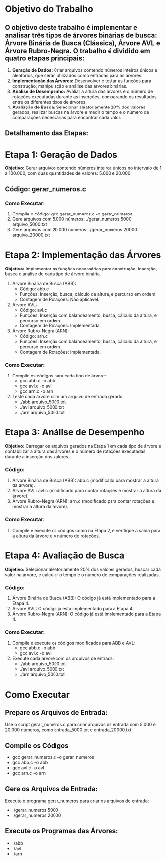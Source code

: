 # Objetivo do Trabalho
## O objetivo deste trabalho é implementar e analisar três tipos de árvores binárias de busca: Árvore Binária de Busca (Clássica), Árvore AVL e Árvore Rubro-Negra. O trabalho é dividido em quatro etapas principais:

1. **Geração de Dados:** Criar arquivos contendo números inteiros únicos e aleatórios, que serão utilizados como entradas para as árvores.
2. **Implementação das Árvores:** Desenvolver e testar as funções para construção, manipulação e análise das árvores binárias.
3. **Análise de Desempenho:** Avaliar a altura das árvores e o número de rotações executadas durante as inserções, comparando os resultados entre os diferentes tipos de árvores.
4. **Avaliação de Busca:** Selecionar aleatoriamente 20% dos valores gerados, realizar buscas na árvore e medir o tempo e o número de comparações necessárias para encontrar cada valor.


## Detalhamento das Etapas:

# **Etapa 1:** Geração de Dados
**Objetivo:** Gerar arquivos contendo números inteiros únicos no intervalo de 1 a 100.000, com duas quantidades de valores: 5.000 e 20.000.

## Código: gerar_numeros.c

### Como Executar:
1. Compile o código: gcc gerar_numeros.c -o gerar_numeros
2. Gere arquivos com 5.000 números: ./gerar_numeros 5000 arquivo_5000.txt
3. Gere arquivos com 20.000 números: ./gerar_numeros 20000 arquivo_20000.txt

# **Etapa 2:** Implementação das Árvores
**Objetivo:** Implementar as funções necessárias para construção, inserção, busca e análise de cada tipo de árvore binária.

1. Árvore Binária de Busca (ABB):
    * Código: abb.c
    * Funções: Inserção, busca, cálculo da altura, e percurso em ordem.
    * Contagem de Rotações: Não aplicável.
2. Árvore AVL:
    * Código: avl.c
    * Funções: Inserção com balanceamento, busca, cálculo da altura, e percurso em ordem.
    * Contagem de Rotações: Implementada.
3. Árvore Rubro-Negra (ARN):
    * Código: arn.c
    * Funções: Inserção com balanceamento, busca, cálculo da altura, e percurso em ordem.
    * Contagem de Rotações: Implementada.
  

### Como Executar:
1. Compile os códigos para cada tipo de árvore:
    * gcc abb.c -o abb
    * gcc avl.c -o avl
    * gcc arn.c -o arn
2. Teste cada árvore com um arquivo de entrada gerado:
    * ./abb arquivo_5000.txt
    * ./avl arquivo_5000.txt
    * ./arn arquivo_5000.txt

# **Etapa 3:** Análise de Desempenho
**Objetivo:** Carregar os arquivos gerados na Etapa 1 em cada tipo de árvore e contabilizar a altura das árvores e o número de rotações executadas durante a inserção dos valores.

### Código:
1. Árvore Binária de Busca (ABB): abb.c (modificado para mostrar a altura da árvore).
2. Árvore AVL: avl.c (modificado para contar rotações e mostrar a altura da árvore).
3. Árvore Rubro-Negra (ARN): arn.c (modificado para contar rotações e mostrar a altura da árvore).

### Como Executar:
1. Compile e execute os códigos como na Etapa 2, e verifique a saída para a altura da árvore e o número de rotações.

# **Etapa 4:** Avaliação de Busca
**Objetivo:** Selecionar aleatoriamente 20% dos valores gerados, buscar cada valor na árvore, e calcular o tempo e o número de comparações realizadas.

### Código:
1. Árvore Binária de Busca (ABB): O código já está implementado para a Etapa 4.
2. Árvore AVL: O código já está implementado para a Etapa 4.
3. Árvore Rubro-Negra (ARN): O código já está implementado para a Etapa 4.

### Como Executar:
1. Compile e execute os códigos modificados para ABB e AVL:
    * gcc abb.c -o abb
    * gcc avl.c -o avl
2. Execute cada árvore com os arquivos de entrada:
    * ./abb arquivo_5000.txt
    * ./avl arquivo_5000.txt
    * ./arn arquivo_5000.txt

# Como Executar 

## Prepare os Arquivos de Entrada: 
Use o script gerar_numeros.c para criar arquivos de entrada com 5.000 e 20.000 números, como entrada_5000.txt e entrada_20000.txt.

## Compile os Códigos 
- gcc gerar_numeros.c -o gerar_numeros
- gcc abb.c -o abb
- gcc avl.c -o avl
- gcc arn.c -o arn

## Gere os Arquivos de Entrada: 
Execute o programa gerar_numeros para criar os arquivos de entrada:
- ./gerar_numeros 5000
- ./gerar_numeros 20000

## Execute os Programas das Árvores: 
- ./abb
- ./avl
- ./arn

